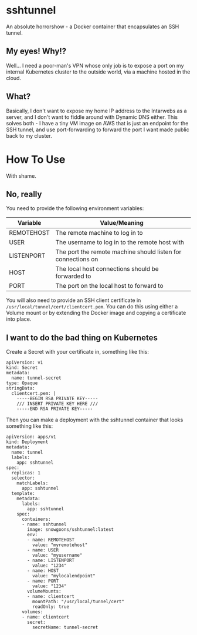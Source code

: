 # sshtunnel
An absolute horrorshow - a Docker container that encapsulates an SSH tunnel.

## My eyes!  Why!?
Well...  I need a poor-man's VPN whose only job is to expose a port on my
internal Kubernetes cluster to the outside world, via a machine hosted in
the cloud.

## What?
Basically, I don't want to expose my home IP address to the Intarwebs as a
server, and I don't want to fiddle around with Dynamic DNS either.  This
solves both - I have a tiny VM image on AWS that is just an endpoint for the
SSH tunnel, and use port-forwarding to forward the port I want made public
back to my cluster.

# How To Use
With shame.

## No, really
You need to provide the following environment variables:

| Variable | Value/Meaning |
| -------- | ------------- |
| REMOTEHOST | The remote machine to log in to |
| USER       | The username to log in to the remote host with |
| LISTENPORT | The port the remote machine should listen for connections on |
| HOST       | The local host connections should be forwarded to |
| PORT       | The port on the local host to forward to |

You will also need to provide an SSH client certificate in `/usr/local/tunnel/cert/clientcert.pem`.
You can do this using either a Volume mount or by extending the Docker image
and copying a certificate into place.

## I want to do the bad thing on Kubernetes
Create a Secret with your certificate in, something like this:
```
apiVersion: v1
kind: Secret
metadata:
  name: tunnel-secret
type: Opaque
stringData:
  clientcert.pem: |
    -----BEGIN RSA PRIVATE KEY-----
    /// INSERT PRIVATE KEY HERE ///
    -----END RSA PRIVATE KEY-----
```

Then you can make a deployment with the sshtunnel container that looks
something like this:
```
apiVersion: apps/v1
kind: Deployment
metadata:
  name: tunnel
  labels:
    app: sshtunnel
spec:
  replicas: 1
  selector:
    matchLabels:
      app: sshtunnel
  template:
    metadata:
      labels:
        app: sshtunnel
    spec:
      containers:
      - name: sshtunnel
        image: snowgoons/sshtunnel:latest
        env:
        - name: REMOTEHOST
          value: "myremotehost"
        - name: USER
          value: "myusername"
        - name: LISTENPORT
          value: "1234"
        - name: HOST
          value: "mylocalendpoint"
        - name: PORT
          value: "1234"
        volumeMounts:
        - name: clientcert
          mountPath: "/usr/local/tunnel/cert"
          readOnly: true
      volumes:
      - name: clientcert
        secret:
          secretName: tunnel-secret

```


